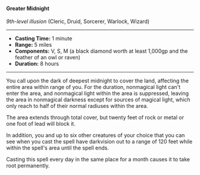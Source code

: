 #### Greater Midnight
*9th-level illusion* (Cleric, Druid, Sorcerer, Warlock, Wizard)
___
- **Casting Time:** 1 minute 
- **Range:** 5 miles 
- **Components:** V, S, M (a black diamond worth at least 1,000gp and the feather of an owl or raven) 
- **Duration:** 8 hours 
---
You call upon the dark of deepest midnight to cover the land, affecting the entire area within range of you. For the duration, nonmagical light can't enter the area, and nonmagical light within the area is suppressed, leaving the area in nonmagical darkness except for sources of magical light, which only reach to half of their normal radiuses within the area. 

The area extends through total cover, but twenty feet of rock or metal or one foot of lead will block it. 

In addition, you and up to six other creatures of your choice that you can see when you cast the spell have darkvision out to a range of 120 feet while within the spell's area until the spell ends. 

Casting this spell every day in the same place for a month causes it to take root permanently.